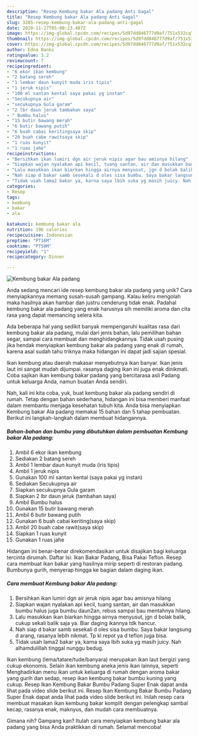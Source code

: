 ```yaml
---
description: "Resep Kembung bakar Ala padang Anti Gagal"
title: "Resep Kembung bakar Ala padang Anti Gagal"
slug: 3285-resep-kembung-bakar-ala-padang-anti-gagal
date: 2020-11-27T05:00:23.487Z
image: https://img-global.cpcdn.com/recipes/5d97dd846777d9af/751x532cq70/kembung-bakar-ala-padang-foto-resep-utama.jpg
thumbnail: https://img-global.cpcdn.com/recipes/5d97dd846777d9af/751x532cq70/kembung-bakar-ala-padang-foto-resep-utama.jpg
cover: https://img-global.cpcdn.com/recipes/5d97dd846777d9af/751x532cq70/kembung-bakar-ala-padang-foto-resep-utama.jpg
author: Edna Banks
ratingvalue: 3.2
reviewcount: 7
recipeingredient:
- "6 ekor ikan kembung"
- "2 batang sereh"
- "1 lembar daun kunyit muda iris tipis"
- "1 jeruk nipis"
- "100 ml santan kental saya pakai yg instan"
- "Secukupnya air"
- "secukupnya Gula garam"
- "2 lbr daun jeruk tambahan saya"
- " Bumbu halus"
- "15 butir bawang merah"
- "6 butir bawang putih"
- "6 buah cabai keritingsaya skip"
- "20 buah cabe rawitsaya skip"
- "1 ruas kunyit"
- "1 ruas jahe"
recipeinstructions:
- "Bersihkan ikan lumiri dgn air jeruk nipis agar bau amisnya hilang"
- "Siapkan wajan nyalakan api kecil, tuang santan, air dan masukkan bumbu halus juga bumbu daun2an, rebus sampai bau mentahnya hilang."
- "Lalu masukkan ikan biarkan hingga airnya menyusut, jgn d bolak balik, cukup sekali balik saja ya. Biar daging ikannya tdk hancur."
- "Nah siap d bakar samb sesekali d oles sisa bumbu. Saya bakar langsung d arang, rasanya lebih nikmat. Tp kl repot ya d teflon juga bisa."
- "Tidak usah lama2 bakar ya, karna saya lbih suka yg masih juicy. Nah alhamdulillah tinggal nunggu bedug."
categories:
- Resep
tags:
- kembung
- bakar
- ala

katakunci: kembung bakar ala 
nutrition: 196 calories
recipecuisine: Indonesian
preptime: "PT16M"
cooktime: "PT50M"
recipeyield: "1"
recipecategory: Dinner

---
```



![Kembung bakar Ala padang](https://img-global.cpcdn.com/recipes/5d97dd846777d9af/751x532cq70/kembung-bakar-ala-padang-foto-resep-utama.jpg)

Anda sedang mencari ide resep kembung bakar ala padang yang unik? Cara menyiapkannya memang susah-susah gampang. Kalau keliru mengolah maka hasilnya akan hambar dan justru cenderung tidak enak. Padahal kembung bakar ala padang yang enak harusnya sih memiliki aroma dan cita rasa yang dapat memancing selera kita.

Ada beberapa hal yang sedikit banyak mempengaruhi kualitas rasa dari kembung bakar ala padang, mulai dari jenis bahan, lalu pemilihan bahan segar, sampai cara membuat dan menghidangkannya. Tidak usah pusing jika hendak menyiapkan kembung bakar ala padang yang enak di rumah, karena asal sudah tahu triknya maka hidangan ini dapat jadi sajian spesial.

Ikan kembung atau daerah makasar menyebutnya ikan banyar. Ikan jenis laut ini sangat mudah dijumpai. rasanya daging ikan ini juga enak dinikmati. Coba sajikan ikan kembung bakar padang yang bercitarasa asli Padang untuk keluarga Anda, namun buatan Anda sendiri.


Nah, kali ini kita coba, yuk, buat kembung bakar ala padang sendiri di rumah. Tetap dengan bahan sederhana, hidangan ini bisa memberi manfaat dalam membantu menjaga kesehatan tubuh kita. Anda bisa menyiapkan Kembung bakar Ala padang memakai 15 bahan dan 5 tahap pembuatan. Berikut ini langkah-langkah dalam membuat hidangannya.

<!--inarticleads1-->

##### Bahan-bahan dan bumbu yang dibutuhkan dalam pembuatan Kembung bakar Ala padang:

1. Ambil 6 ekor ikan kembung
1. Sediakan 2 batang sereh
1. Ambil 1 lembar daun kunyit muda (iris tipis)
1. Ambil 1 jeruk nipis
1. Gunakan 100 ml santan kental (saya pakai yg instan)
1. Sediakan Secukupnya air
1. Siapkan secukupnya Gula garam
1. Siapkan 2 lbr daun jeruk (tambahan saya)
1. Ambil  Bumbu halus
1. Gunakan 15 butir bawang merah
1. Ambil 6 butir bawang putih
1. Gunakan 6 buah cabai keriting(saya skip)
1. Ambil 20 buah cabe rawit(saya skip)
1. Siapkan 1 ruas kunyit
1. Gunakan 1 ruas jahe


Hidangan ini benar-benar direkomendasikan untuk disajikan bagi keluarga tercinta dirumah. Daftar Isi: Ikan Bakar Padang, Bisa Pakai Teflon. Resep cara membuat ikan bakar yang hasilnya mirip seperti di restoran padang. Bumbunya gurih, menyerap hingga ke bagian dalam daging ikan. 

<!--inarticleads2-->

##### Cara membuat Kembung bakar Ala padang:

1. Bersihkan ikan lumiri dgn air jeruk nipis agar bau amisnya hilang
1. Siapkan wajan nyalakan api kecil, tuang santan, air dan masukkan bumbu halus juga bumbu daun2an, rebus sampai bau mentahnya hilang.
1. Lalu masukkan ikan biarkan hingga airnya menyusut, jgn d bolak balik, cukup sekali balik saja ya. Biar daging ikannya tdk hancur.
1. Nah siap d bakar samb sesekali d oles sisa bumbu. Saya bakar langsung d arang, rasanya lebih nikmat. Tp kl repot ya d teflon juga bisa.
1. Tidak usah lama2 bakar ya, karna saya lbih suka yg masih juicy. Nah alhamdulillah tinggal nunggu bedug.


Ikan kembung (lema/tatare/tude/banyara) merupakan ikan laut bergizi yang cukup ekonomis. Selain ikan kembung aneka jenis ikan lainnya, seperti Menghadirkan menu ikan untuk keluarga di rumah dengan aroma bakar yang gurih dan sedap, resep ikan kembung bakar bumbu kuning yang cukup. Resep Ikan Kembung Bakar Bumbu Padang Super Enak dapat anda lihat pada video slide berikut ini. Resep Ikan Kembung Bakar Bumbu Padang Super Enak dapat anda lihat pada video slide berikut ini. Inilah resep cara membuat masakan ikan kembung bakar komplit dengan pelengkap sambal kecap, rasanya enak, maknyus, dan mudah cara membuatnya. 

Gimana nih? Gampang kan? Itulah cara menyiapkan kembung bakar ala padang yang bisa Anda praktikkan di rumah. Selamat mencoba!
